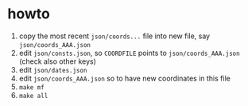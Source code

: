 # howto

1. copy the most recent `json/coords...` file into new file, say `json/coords_AAA.json`
1. edit `json/consts.json`, so `COORDFILE` points to `json/coords_AAA.json` (check also other keys)
1. edit `json/dates.json`
1. edit `json/coords_AAA.json` so to have new coordinates in this file
1. `make mf`
1. `make all`
